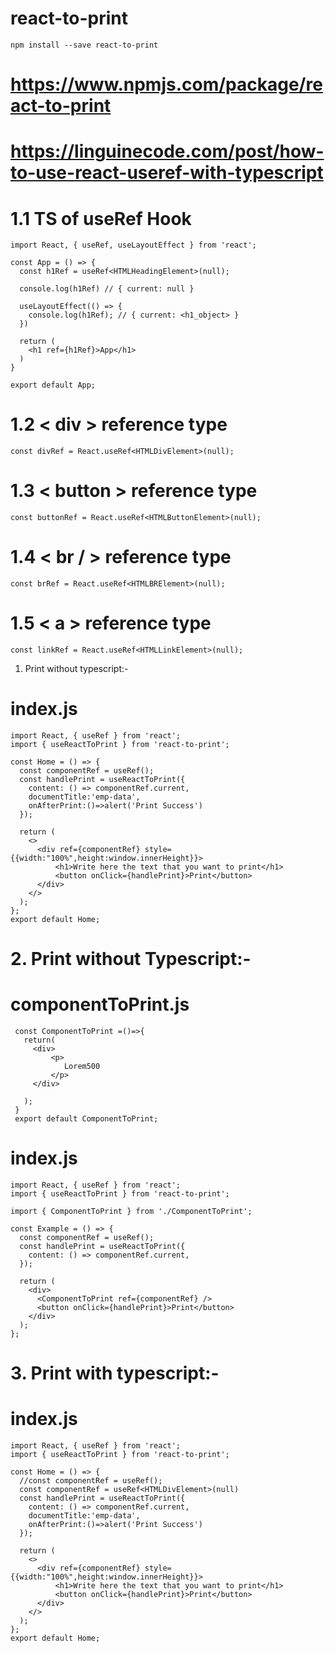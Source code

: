 # react-to-print  

```
npm install --save react-to-print
```  
# https://www.npmjs.com/package/react-to-print
# https://linguinecode.com/post/how-to-use-react-useref-with-typescript

# 1.1 TS of useRef Hook
```
import React, { useRef, useLayoutEffect } from 'react';

const App = () => {
  const h1Ref = useRef<HTMLHeadingElement>(null);

  console.log(h1Ref) // { current: null }

  useLayoutEffect(() => {
    console.log(h1Ref); // { current: <h1_object> }
  })

  return (
    <h1 ref={h1Ref}>App</h1>
  )
}

export default App;
```  

# 1.2 &lt; div &gt; reference type  

```
const divRef = React.useRef<HTMLDivElement>(null);
```  

# 1.3 &lt; button &gt; reference type  

```
const buttonRef = React.useRef<HTMLButtonElement>(null);
```  

# 1.4 &lt; br / &gt; reference type

```
const brRef = React.useRef<HTMLBRElement>(null);
```  

# 1.5 &lt; a &gt; reference type

```
const linkRef = React.useRef<HTMLLinkElement>(null);
```  


1. Print without typescript:-
# index.js

```
import React, { useRef } from 'react';
import { useReactToPrint } from 'react-to-print';

const Home = () => {
  const componentRef = useRef();
  const handlePrint = useReactToPrint({
    content: () => componentRef.current,
    documentTitle:'emp-data',
    onAfterPrint:()=>alert('Print Success')
  });

  return (
    <>
      <div ref={componentRef} style={{width:"100%",height:window.innerHeight}}>
          <h1>Write here the text that you want to print</h1>
          <button onClick={handlePrint}>Print</button>
      </div>
    </>
  );
};
export default Home;
```  
# 2. Print without Typescript:-
# componentToPrint.js
```
 const ComponentToPrint =()=>{
   return(
     <div>
         <p>
            Lorem500
         </p>
     </div>
   
   );
 }
 export default ComponentToPrint;
 ```  
 
 # index.js  
 
```
import React, { useRef } from 'react';
import { useReactToPrint } from 'react-to-print';

import { ComponentToPrint } from './ComponentToPrint';

const Example = () => {
  const componentRef = useRef();
  const handlePrint = useReactToPrint({
    content: () => componentRef.current,
  });

  return (
    <div>
      <ComponentToPrint ref={componentRef} />
      <button onClick={handlePrint}>Print</button>
    </div>
  );
};
```  
# 3. Print with typescript:-

# index.js

```
import React, { useRef } from 'react';
import { useReactToPrint } from 'react-to-print';

const Home = () => {
  //const componentRef = useRef();
  const componentRef = useRef<HTMLDivElement>(null)
  const handlePrint = useReactToPrint({
    content: () => componentRef.current,
    documentTitle:'emp-data',
    onAfterPrint:()=>alert('Print Success')
  });

  return (
    <>
      <div ref={componentRef} style={{width:"100%",height:window.innerHeight}}>
          <h1>Write here the text that you want to print</h1>
          <button onClick={handlePrint}>Print</button>
      </div>
    </>
  );
};
export default Home;

